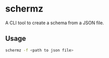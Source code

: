 # schermz

A CLI tool to create a schema from a JSON file.

## Usage

```bash
schermz -f <path to json file>
```
